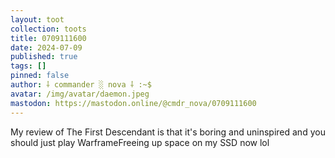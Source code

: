 ```yaml
---
layout: toot
collection: toots
title: 0709111600
date: 2024-07-09
published: true
tags: []
pinned: false
author: ⸸ commander ░ nova ⸸ :~$
avatar: /img/avatar/daemon.jpeg
mastodon: https://mastodon.online/@cmdr_nova/0709111600
---
```


My review of The First Descendant is that it's boring and uninspired and you should just play WarframeFreeing up space on my SSD now lol
